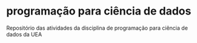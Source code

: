 # programação para ciência de dados
Repositório das atividades da disciplina de programação para ciência de dados da UEA
